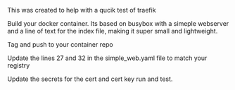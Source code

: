 This was created to help with a qucik test of traefik

Build your docker container. Its based on busybox with a simeple webserver and a line of text for the index file, making it super small and lightweight.

Tag and push to your container repo

Update the lines 27 and 32 in the simple_web.yaml file to match your registry

Update the secrets for the cert and cert key run and test.